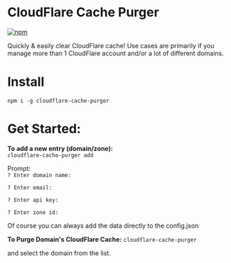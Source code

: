 CloudFlare Cache Purger
========================

[![npm](https://img.shields.io/npm/dt/update-git-origin.svg?style=flat-square&label=npm%20downloads)](https://www.npmjs.com/package/cloudflare-cache-purger)

Quickly & easily clear CloudFlare cache! Use cases are primarily if you manage more than 1 CloudFlare account and/or a lot of different domains.

Install
=========
`npm i -g cloudflare-cache-purger`


Get Started:
=========
**To add a new entry (domain/zone):**    
`cloudflare-cache-purger add`

Prompt:   
`? Enter domain name:` <DOMAIN NAME>

`? Enter email:` <CF ACCOUNT EMAIL>

`? Enter api key:` <CF API KEY>

`? Enter zone id:` <CF ZONE ID OF DOMAIN>

Of course you can always add the data directly to the config.json


**To Purge Domain's CloudFlare Cache:**
`cloudflare-cache-purger`

and select the domain from the list.